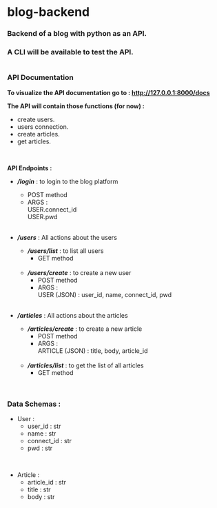 # blog-backend

### Backend of a blog with python as an API.  
### A CLI will be available to test the API.   
#

### **API Documentation**

**To visualize the API documentation go to : http://127.0.0.1:8000/docs**

**The API will contain those functions (for now) :**   
- create users.
- users connection.
- create articles.
- get articles.

<br>

**API Endpoints :**

- **_/login_** : to login to the blog platform  
    - POST method   
    - ARGS :  
        USER.connect_id  
        USER.pwd  
    <br>

- **_/users_**  : All actions about the users  
  
    - **_/users/list_** : to list all users  
        - GET method  
    <br>

    - **_/users/create_** : to create a new user  
        - POST method  
        - ARGS :  
            USER (JSON) : user_id, name, connect_id, pwd  
    <br>

- **_/articles_** : All actions about the articles  
  
    - **_/articles/create_** : to create a new article  
        - POST method  
        - ARGS :  
            ARTICLE (JSON) : title, body, article_id  
    <br>

    - **_/articles/list_** : to get the list of all articles  
        - GET method

<br>

### **Data Schemas :**

- User :  
    - user_id : str  
    - name : str  
    - connect_id : str  
    - pwd : str  
<br>

- Article :  
    - article_id : str  
    - title : str  
    - body : str  
